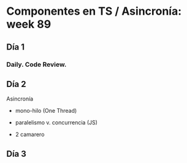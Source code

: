 # Componentes en TS / Asincronía: week 89

## Día 1

### Daily. Code Review.

## Día 2

Asincronía

-   mono-hilo (One Thread)
-   paralelismo v. concurrencia (JS)

-   2 camarero

## Día 3
